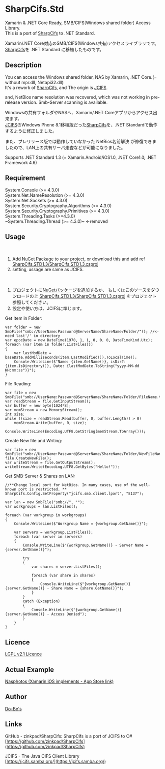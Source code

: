 SharpCifs.Std
====

Xamarin & .NET Core Ready, SMB/CIFS(Windows shared folder) Access Library.    
This is a port of [SharpCifs](https://github.com/zinkpad/SharpCifs) to .NET Standard.
  
Xamarin/.NET Core対応のSMB/CIFS(Windows共有)アクセスライブラリです。  
[SharpCifs](https://github.com/zinkpad/SharpCifs)を .NET Standard に移植したものです。  

## Description
You can access the Windows shared folder, NAS by Xamarin, .NET Core.(= without mpr.dll, Netapi32.dll)  
It's a rework of [SharpCifs](https://github.com/zinkpad/SharpCifs), and The origin is [JCIFS](https://jcifs.samba.org/).  
  
and, NetBios name resolution was recovered, which was not working in pre-release version. Smb-Server scanning is  available.


Windowsの共有フォルダやNASへ、Xamarin/.NET Coreアプリからアクセス出来ます。  
[JCIFS](https://jcifs.samba.org/)のWindows Phone 8.1移植版だった[SharpCifs](https://github.com/zinkpad/SharpCifs)を、.NET Standardで動作するように修正しました。  
  
また、プレリリース版では動作していなかった NetBios名前解決 が修復できましたので、LAN上の共有サーバ走査などが可能になりました。  

Supports .NET Standard 1.3 (= Xamarin.Android/iOS1.0, .NET Core1.0, .NET Framework 4.6)

## Requirement
System.Console (>= 4.3.0)  
System.Net.NameResolution (>= 4.3.0)  
System.Net.Sockets (>= 4.3.0)  
System.Security.Cryptography.Algorithms (>= 4.3.0)  
System.Security.Cryptography.Primitives (>= 4.3.0)  
System.Threading.Tasks (>=4.3.0)  
~System.Threading.Thread (>= 4.3.0)~ <-removed  

## Usage  
　  
1. [Add NuGet Package](https://www.nuget.org/packages/SharpCifs.Std/) to your project, or download this and add ref [SharpCifs.STD1.3/SharpCifs.STD1.3.csproj](https://github.com/ume05rw/SharpCifs.Std/blob/master/SharpCifs.STD1.3/SharpCifs.STD1.3.csproj)   
2. setting, ussage are same as JCIFS.  
    
　  
1. プロジェクトに[NuGetパッケージ](https://www.nuget.org/packages/SharpCifs.Std/)を追加するか、 もしくはこのソースをダウンロードの上 [SharpCifs.STD1.3/SharpCifs.STD1.3.csproj](https://github.com/ume05rw/SharpCifs.Std/blob/master/SharpCifs.STD1.3/SharpCifs.STD1.3.csproj) をプロジェクト参照してください。  
2. 設定や使い方は、JCIFSに準じます。  


Get Item in Folder:

    var folder = new SmbFile("smb://UserName:Password@ServerName/ShareName/Folder/")); //<-need last'/' in directory
    var epocDate = new DateTime(1970, 1, 1, 0, 0, 0, DateTimeKind.Utc);
    foreach (var item in folder.ListFiles())
    {
        var lastModDate = baseDate.AddMilliseconds(item.LastModified()).ToLocalTime();
        Console.WriteLine($"Name: {item.GetName()}, isDir?: {item.IsDirectory()}, Date: {lastModDate.ToString("yyyy-MM-dd HH:mm:ss")}"); 
    }
  
File Reading:  

    var file = new SmbFile("smb://UserName:Password@ServerName/ShareName/Folder/FileName.txt"));
    var readStream = file.GetInputStream();
    var buffer = new byte[1024*8];
    var memStream = new MemoryStream();
    int size;
    while ((size = readStream.Read(buffer, 0, buffer.Length)) > 0)
        memStream.Write(buffer, 0, size);
        
    Console.WriteLine(Encoding.UTF8.GetString(memStream.ToArray()));

Create New file and Writing:  

    var file = new SmbFile("smb://UserName:Password@ServerName/ShareName/Folder/NewFileName.txt"));
    file.CreateNewFile();
    var writeStream = file.GetOutputStream();
    writeStream.Write(Encoding.UTF8.GetBytes("Hello!"));

Get SMB-Server & Shares on LAN:

    //**Change local port for NetBios. In many cases, use of the well-known port is restricted. **
    SharpCifs.Config.SetProperty("jcifs.smb.client.lport", "8137");
    
    var lan = new SmbFile("smb://", "");
    var workgroups = lan.ListFiles();

    foreach (var workgroup in workgroups)
    {
        Console.WriteLine($"Workgroup Name = {workgroup.GetName()}");

        var servers = workgroup.ListFiles();
        foreach (var server in servers)
        {
            Console.WriteLine($"{workgroup.GetName()} - Server Name = {server.GetName()}");

            try
            {
                var shares = server.ListFiles();

                foreach (var share in shares)
                {
                    Console.WriteLine($"{workgroup.GetName()}{server.GetName()} - Share Name = {share.GetName()}");
                }
            }
            catch (Exception)
            {
                Console.WriteLine($"{workgroup.GetName()}{server.GetName()} - Access Denied");
            }
        }
    }

## Licence
[LGPL v2.1 Licence](https://github.com/ume05rw/Xb.Core/blob/master/LICENSE)

## Actual Example
[Nasphotos (Xamarin.iOS implements - App Store link)](https://itunes.apple.com/us/app/nasphotos-the-simplest-photoframe/id1225087488?l=ja&ls=1&mt=8)

## Author
[Do-Be's](http://dobes.jp)


## Links  
GitHub - zinkpad/SharpCifs: SharpCifs is a port of JCIFS to C#  
[https://github.com/zinkpad/SharpCifs](https://github.com/zinkpad/SharpCifs)  
  

JCIFS - The Java CIFS Client Library  
[https://jcifs.samba.org/](https://jcifs.samba.org/)  

